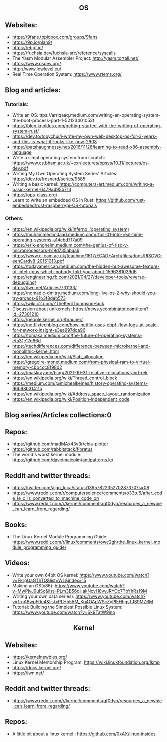 <h2 align="center">OS</h2>

## Websites:

- https://9fans.topicbox.com/groups/9fans
- https://9p.io/plan9/
- https://ebpf.io/
- https://fuchsia.dev/fuchsia-src/reference/syscalls
- The Yasm Modular Assembler Project: http://yasm.tortall.net/
- https://www.osdev.org/
- http://www.lowlevel.eu/
- Real Time Operation System: https://www.rtems.org/

## Blog and articles:

### Tutorials:

- Write an OS: ttps://arriqaaq.medium.com/writing-an-operating-system-the-boot-process-part-1-52123401053f
- https://blog.knoldus.com/getting-started-with-the-writing-of-operating-system-rust/
- https://dev.to/tobychui/i-write-my-own-web-desktop-os-for-3-years-and-this-is-what-it-looks-like-now-2903
- https://patshaughnessy.net/2016/11/26/learning-to-read-x86-assembly-language
- Write a simpl operating system from scratch: https://www.cs.bham.ac.uk/~exr/lectures/opsys/10_11/lectures/os-dev.pdf
- Writing My Own Operating System Series' Articles: https://dev.to/frosnerd/series/9585
- Writing a basic kernel: https://computers-art.medium.com/writing-a-basic-kernel-6479a495b713
- https://ops-class.org/
- Learn to write an embedded OS in Rust: https://github.com/rust-embedded/rust-raspberrypi-OS-tutorials

### Others:

- https://en.wikipedia.org/wiki/Inferno_(operating_system)
- https://muhammedimdaad.medium.com/rtos-01-into-real-time-operating-systems-a14cbd717a09
- https://erik-engheim.medium.com/the-genius-of-risc-v-microprocessors-b19d735abaa6
- https://www.cl.cam.ac.uk/teaching/1617/ECAD+Arch/files/docs/RISCVGreenCardv8-20151013.pdf
- https://todayamerican.medium.com/the-hidden-but-awesome-feature-of-intel-cpus-which-nobody-told-you-about-1596381039d6
- https://engineering.fb.com/2021/04/27/developer-tools/reverse-debugging/
- https://lwn.net/Articles/731133/
- https://nomadic-dmitry.medium.com/long-live-os-2-why-should-you-try-arcaos-91b3f8deb573
- https://wiki.c2.com/?TheKenThompsonHack
- Discussion about unikernels: https://news.ycombinator.com/item?id=27301210
- https://people.kernel.org/brauner/
- https://netflixtechblog.com/how-netflix-uses-ebpf-flow-logs-at-scale-for-network-insight-e3ea997dca96
- https://tomaka.medium.com/the-future-of-operating-systems-efa31e17d66d
- https://techdifferences.com/difference-between-microkernel-and-monolithic-kernel.html
- https://en.wikipedia.org/wiki/Slab_allocation
- https://gregoire-monet.medium.com/from-physical-ram-to-virtual-memory-cbb4cc8f98d2
- https://maskray.me/blog/2021-10-31-relative-relocations-and-relr
- https://en.wikipedia.org/wiki/Thread_control_block
- https://medium.com/@michealkeines/history-operating-systems-96b98b31411b
- https://en.wikipedia.org/wiki/Address_space_layout_randomization
- https://en.wikipedia.org/wiki/Position-independent_code

## Blog series/Articles collections:0

## Repos:

- https://github.com/madMAx43v3r/chia-plotter
- https://github.com/rabbitstack/fibratus
- The world's worst kernel module: https://github.com/davidmalcolm/antipatterns.ko

## Reddit and twitter threads:

- https://twitter.com/algo_luca/status/1395782235270287370?s=08
- https://www.reddit.com/r/computerscience/comments/o33tu6/after_code_ie_c_is_converted_to_machine_code_or/
- https://www.reddit.com/r/kernel/comments/qf0dyo/resources_a_newbie_can_learn_from_regarding/

## Books:

- The Linux Kernel Module Programming Guide: https://www.reddit.com/r/linux/comments/owc2gh/the_linux_kernel_module_programming_guide/

## Videos:

- Write your own 64bit OS kernel: https://www.youtube.com/watch?v=FkrpUaGThTQ&list=WL&index=15
- Making an OS(x86): https://www.youtube.com/watch?v=MwPjvJ9ulSc&list=PLm3B56ql_akNcvH8vvJRYOc7TbYhRs19M
- Writing your own os(a series): https://www.youtube.com/watch?v=1rnA6wpF0o4&list=PLHh55M_Kq4OApWScZyPl5HhgsTJS9MZ6M
- Tutorial: Building the Simplest Possible Linux System: https://www.youtube.com/watch?v=Sk9TatW9ino

<h2 align="center">Kernel</h2>

## Websites:

- https://kernelnewbies.org/
- Linux Kernel Mentorship Program: https://wiki.linuxfoundation.org/lkmp
- https://docs.kernel.org/
- https://lwn.net/

## Reddit and twitter threads:

- https://www.reddit.com/r/kernel/comments/qf0dyo/resources_a_newbie_can_learn_from_regarding/

## Repos:

- A little bit about a linux kernel : https://github.com/0xAX/linux-insides
